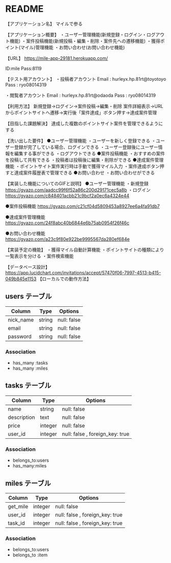 # README

【アプリケーション名】
マイルで参る

【アプリケーション概要】
・ユーザー管理機能(新規登録・ログイン・ログアウト機能)
・案件投稿機能(新規投稿・編集・削除・案件先への遷移機能)
・獲得ポイント(マイル)管理機能
・お問い合わせ(お問い合わせ機能)

【URL】
https://mile-app-29181.herokuapp.com/

ID:mile
Pass:8119

【テスト用アカウント】
・投稿者アカウント
Email : hurleyx.hp.81rt@toyotoyo
Pass  : ryo08014319

・閲覧者アカウント
Email : hurleyx.hp.81rt@odaoda
Pass  : ryo08014319


【利用方法】
新規登録→ログイン→案件投稿→編集・削除
案件詳細表示→URLからポイントサイトへ遷移→実行後「案件達成」ボタン押す→達成案件管理

【目指した課題解決】
達成した複数のポイントサイト案件を管理できるようにする

【洗い出した要件】
●ユーザー管理機能
・ユーザーを新しく登録できる
・ユーザー登録が完了している場合、ログインできる
・ユーザー登録後にユーザー情報を編集する事ができる
・ログアウトできる
●案件投稿機能
・おすすめの案件を投稿して共有できる
・投稿者は投稿後に編集・削除ができる
●達成案件管理機能
・ポイントサイト案件実行時は手動で獲得マイル入力
・案件達成ボタン押すと達成案件履歴表で管理できる
●お問い合わせ
・お問い合わせができる

【実装した機能についてのGIFと説明】
●ユーザー管理機能
・新規登録
https://gyazo.com/aadcc99f6f52a86c200d29171cec5a8b
・ログイン
https://gyazo.com/c848401acbb21c9bcf2a0ec6a4324e44

●案件投稿機能
https://gyazo.com/c21cf04d5809453a8927ee6a4fa91db7

●達成案件管理機能
https://gyazo.com/24f8abc40b6844e6b75ab0954f26f46c

●お問い合わせ機能
https://gyazo.com/a23c9f80e922be9995567da280ef684e

【実装予定の機能】
・獲得マイル自動計算機能
・ポイントサイトの種類により一覧表示を分ける
・案件検索機能

【データベース設計】
 https://app.lucidchart.com/invitations/accept/57470f06-7997-4513-b415-049b845e1153
【ローカルでの動作方法】


## users テーブル

| Column        | Type    | Options     |
| --------------| ------  | ----------- |
| nick_name     | string  | null: false |
| email         | string  | null: false |
| password      | string  | null: false |
### Association

- has_many :tasks
- has_many :miles

## tasks テーブル

| Column           | Type     |Options           |
| -----------------| -------- | ------------------|
| name             | string   | null: false       |
| description      | text     | null: false       |
| price            | integer  | null: false       |
| user_id          | integer  | null: false , foreign_key: true          |
### Association

- belongs_to:users
- has_many:miles

## miles テーブル

| Column        | Type    | Options     |
| --------------| ------  | ----------- |
| get_mile      | integer | null: false |
| user_id       | integer  | null: false , foreign_key: true          |
| task_id       | integer  | null: false , foreign_key: true          |
### Association

- belongs_to:users
- belongs_to :item

